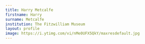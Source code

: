 ```yaml
---
title: Harry Metcalfe
firstname: Harry
surname: Metcalfe
institution: The Fitzwilliam Museum
layout: profile
image: https://i.ytimg.com/vi/nMe0UFX5QkY/maxresdefault.jpg
---
```

